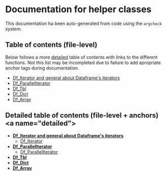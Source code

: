 # Documentation for helper classes

This documentation ha been auto-generated from code using the `argcheck` system.

## Table of contents (file-level)

Below follows a more [detailed](#detailed) table of contents with links to
the different functions. Not this list may be incompleted due to failure to
add apropriate anchor tags during documentation.


- [Df_Iterator and general about Dataframe's iterators](10_iterator.md)
- [Df_ParallelIterator](11_paralleliterator.md)
- [Df_Tbl](20_tbl.md)
- [Df_Dict](21_dict.md)
- [Df_Array](22_array.md)

## Detailed table of contents (file-level + anchors)<a name=\"detailed\">


- **[Df_Iterator and general about Dataframe's iterators](10_iterator.md)**
  - [Df_Iterator](10_iterator.md#Df_Iterator)
- **[Df_ParallelIterator](11_paralleliterator.md)**
  - [Df_ParallelIterator](11_paralleliterator.md#Df_ParallelIterator)
- **[Df_Tbl](20_tbl.md)**
- **[Df_Dict](21_dict.md)**
- **[Df_Array](22_array.md)**